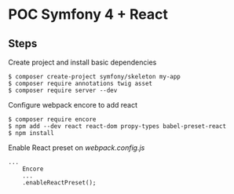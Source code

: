 POC Symfony 4 + React
=====================

## Steps

Create project and install basic dependencies
```
$ composer create-project symfony/skeleton my-app
$ composer require annotations twig asset
$ composer require server --dev
```

Configure webpack encore to add react
```
$ composer require encore
$ npm add --dev react react-dom propy-types babel-preset-react
$ npm install
```

Enable React preset on *webpack.config.js*
```
...
    Encore
    ...
    .enableReactPreset();
```
